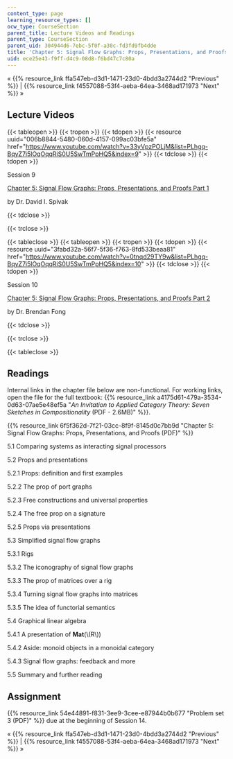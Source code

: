 ```yaml
---
content_type: page
learning_resource_types: []
ocw_type: CourseSection
parent_title: Lecture Videos and Readings
parent_type: CourseSection
parent_uid: 304944d6-7ebc-5f0f-a30c-fd3fd9fb4dde
title: 'Chapter 5: Signal Flow Graphs: Props, Presentations, and Proofs'
uid: ece25e43-f9ff-d4c9-08d8-f6bd47c7c80a
---
```


« {{% resource_link ffa547eb-d3d1-1471-23d0-4bdd3a2744d2 "Previous" %}} | {{% resource_link f4557088-53f4-aeba-64ea-3468ad171973 "Next" %}} » 

Lecture Videos
--------------

{{< tableopen >}}
{{< tropen >}}
{{< tdopen >}}
{{< resource uuid="006b8844-5480-060d-4157-099ac03bfe5a" href="https://www.youtube.com/watch?v=33yVpzPOLjM&list=PLhgq-BqyZ7i5lOqOqqRiS0U5SwTmPpHQ5&index=9" >}}
{{< tdclose >}}
{{< tdopen >}}


Session 9

[Chapter 5: Signal Flow Graphs: Props, Presentations, and Proofs Part 1](https://www.youtube.com/watch?v=33yVpzPOLjM&list=PLhgq-BqyZ7i5lOqOqqRiS0U5SwTmPpHQ5&index=9)

by Dr. David I. Spivak


{{< tdclose >}}

{{< trclose >}}

{{< tableclose >}}
{{< tableopen >}}
{{< tropen >}}
{{< tdopen >}}
{{< resource uuid="3fabd32a-56f7-5f36-f763-8fd533beaa81" href="https://www.youtube.com/watch?v=0tnqd29TY9w&list=PLhgq-BqyZ7i5lOqOqqRiS0U5SwTmPpHQ5&index=10" >}}
{{< tdclose >}}
{{< tdopen >}}


Session 10

[Chapter 5: Signal Flow Graphs: Props, Presentations, and Proofs Part 2](https://www.youtube.com/watch?v=0tnqd29TY9w&list=PLhgq-BqyZ7i5lOqOqqRiS0U5SwTmPpHQ5&index=10)

by Dr. Brendan Fong


{{< tdclose >}}

{{< trclose >}}

{{< tableclose >}}

Readings
--------

Internal links in the chapter file below are non-functional. For working links, open the file for the full textbook: {{% resource_link a4175d61-479a-3534-0d63-07ae5e48ef5a "_An Invitation to Applied Category Theory: Seven Sketches in Compositionality_ (PDF - 2.6MB)" %}}.

{{% resource_link 6f5f362d-7f21-03cc-8f9f-8145d0c7bb9d "Chapter 5: Signal Flow Graphs: Props, Presentations, and Proofs (PDF)" %}}

5.1 Comparing systems as interacting signal processors

5.2 Props and presentations

5.2.1 Props: definition and first examples

5.2.2 The prop of port graphs

5.2.3 Free constructions and universal properties

5.2.4 The free prop on a signature

5.2.5 Props via presentations

5.3 Simplified signal flow graphs

5.3.1 Rigs

5.3.2 The iconography of signal flow graphs

5.3.3 The prop of matrices over a rig

5.3.4 Turning signal flow graphs into matrices

5.3.5 The idea of functorial semantics

5.4 Graphical linear algebra

5.4.1 A presentation of **Mat**(\\(R\\))

5.4.2 Aside: monoid objects in a monoidal category

5.4.3 Signal flow graphs: feedback and more

5.5 Summary and further reading

Assignment
----------

{{% resource_link 54e44891-f831-3ee9-3cee-e87944b0b677 "Problem set 3 (PDF)" %}} due at the beginning of Session 14.

« {{% resource_link ffa547eb-d3d1-1471-23d0-4bdd3a2744d2 "Previous" %}} | {{% resource_link f4557088-53f4-aeba-64ea-3468ad171973 "Next" %}} »